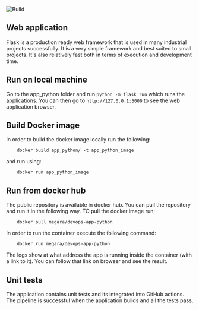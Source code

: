 ![Build](https://github.com/war-and-peace/devops_labs/actions/workflows/python-app.yml/badge.svg)

## Web application

Flask is a production ready web framework that is used in many industrial projects successfully.
It is a very simple framework and best suited to small projects. It's also relatively fast both in terms of execution and development time.

## Run on local machine
Go to the app_python folder and run `python -m flask run` which runs the applications.
You can then go to `http://127.0.0.1:5000` to see the web application browser.


## Build Docker image
In order to build the docker image locally run the following:
```
    docker build app_python/ -t app_python_image
```
and run using:
```
    docker run app_python_image
```

## Run from docker hub
The public repository is available in docker hub. You can pull the repository and run it in the following way. TO pull the docker image run:
```
    docker pull megara/devops-app-python
```

In order to run the container execute the following command:

```
    docker run megara/devops-app-python
```

The logs show at what address the app is running inside the container (with a link to it). You can follow that link on browser and see the result.

## Unit tests
The application contains unit tests and its integrated into GitHub actions. The pipeline is successful when the application builds and all the tests pass.
